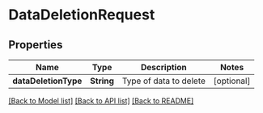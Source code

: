 # DataDeletionRequest

## Properties
Name | Type | Description | Notes
------------ | ------------- | ------------- | -------------
**dataDeletionType** | **String** | Type of data to delete | [optional] 

[[Back to Model list]](../README.md#documentation-for-models) [[Back to API list]](../README.md#documentation-for-api-endpoints) [[Back to README]](../README.md)


